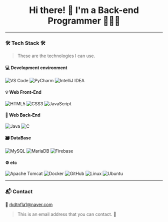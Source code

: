 <h1 align="center">Hi there! 👋 I'm a Back-end Programmer 🧑🏻‍🏫</h1>

---

### 🛠 Tech Stack 🛠  
> These are the technologies I can use.

#### 💻 Development environment  
![VS Code](https://img.shields.io/badge/Visual%20Studio%20Code-007ACC?style=flat-square&logo=Visual%20Studio%20Code&logoColor=white)  ![PyCharm](https://img.shields.io/badge/PyCharm-000000?style=flat-square&logo=PyCharm&logoColor=white)  ![IntelliJ IDEA](https://img.shields.io/badge/IntelliJ%20IDEA-000000?style=flat-square&logo=intellijidea&logoColor=white)


#### 💡 Web Front-End  
![HTML5](https://img.shields.io/badge/HTML5-E34F26?style=flat-square&logo=html5&logoColor=white)  ![CSS3](https://img.shields.io/badge/CSS3-1572B6?style=flat-square&logo=css3&logoColor=white)  ![JavaScript](https://img.shields.io/badge/JavaScript-F7DF1E?style=flat-square&logo=javascript&logoColor=black)

#### 🔧 Web Back-End  
![Java](https://img.shields.io/badge/Java-007396?style=flat-square&logo=java&logoColor=white)  ![C](https://img.shields.io/badge/C-A8B9CC?style=flat-square&logo=C&logoColor=white)

#### 🗃️ DataBase  
![MySQL](https://img.shields.io/badge/MySQL-4479A1?style=flat-square&logo=MySQL&logoColor=white)  ![MariaDB](https://img.shields.io/badge/MariaDB-003545?style=flat-square&logo=mariaDB&logoColor=white)  ![Firebase](https://img.shields.io/badge/Firebase-FFCA28?style=flat-square&logo=firebase&logoColor=black)

#### ⚙️ etc  
![Apache Tomcat](https://img.shields.io/badge/Apache%20Tomcat-F8DC75?style=flat-square&logo=apachetomcat&logoColor=black)  ![Docker](https://img.shields.io/badge/Docker-2496ED?style=flat-square&logo=Docker&logoColor=white)  ![GitHub](https://img.shields.io/badge/GitHub-181717?style=flat-square&logo=GitHub&logoColor=white)  ![Linux](https://img.shields.io/badge/Linux-FCC624?style=flat-square&logo=linux&logoColor=black)  ![Ubuntu](https://img.shields.io/badge/Ubuntu-E95420?style=flat-square&logo=Ubuntu&logoColor=white)

---

### 📬 Contact  
📧 rkdtnfla1@naver.com  
> This is an email address that you can contact. 🙂
